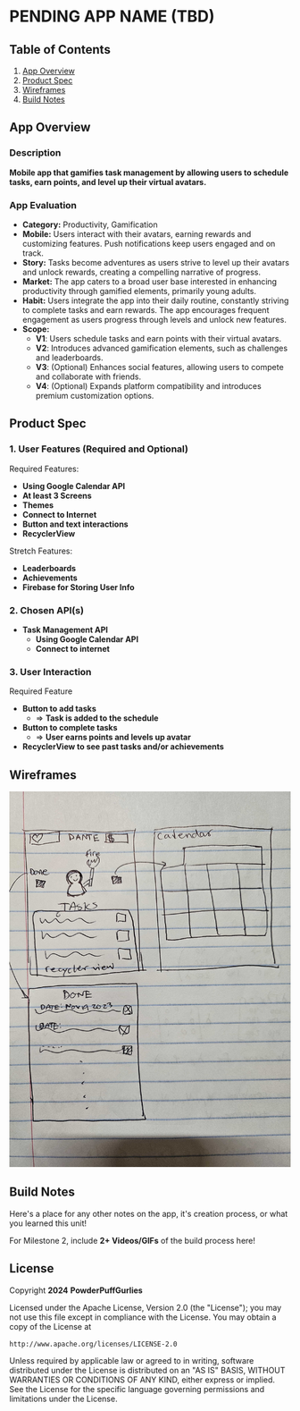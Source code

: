 # **PENDING APP NAME (TBD)**

## Table of Contents

1. [App Overview](#App-Overview)
1. [Product Spec](#Product-Spec)
1. [Wireframes](#Wireframes)
1. [Build Notes](#Build-Notes)

## App Overview

### Description 

**Mobile app that gamifies task management by allowing users to schedule tasks, earn points, and level up their virtual avatars.**

### App Evaluation

<!-- Evaluation of your app across the following attributes -->

- **Category:** Productivity, Gamification
- **Mobile:** Users interact with their avatars, earning rewards and customizing features. Push notifications keep users engaged and on track.
- **Story:** Tasks become adventures as users strive to level up their avatars and unlock rewards, creating a compelling narrative of progress.
- **Market:** The app caters to a broad user base interested in enhancing productivity through gamified elements, primarily young adults. 
- **Habit:** Users integrate the app into their daily routine, constantly striving to complete tasks and earn rewards. The app encourages frequent engagement as users progress through levels and unlock new features.
- **Scope:** 
    - **V1**: Users schedule tasks and earn points with their virtual avatars. 
    - **V2**: Introduces advanced gamification elements, such as challenges and leaderboards. 
    - **V3**: (Optional) Enhances social features, allowing users to compete and collaborate with friends.
    - **V4**: (Optional) Expands platform compatibility and introduces premium customization options.

## Product Spec

### 1. User Features (Required and Optional)

Required Features:

- **Using Google Calendar API**
- **At least 3 Screens**
- **Themes**
- **Connect to Internet**
- **Button and text interactions**
- **RecyclerView**

Stretch Features:

- **Leaderboards**
- **Achievements**
- **Firebase for Storing User Info**

### 2. Chosen API(s)

- **Task Management API**
  - **Using Google Calendar API**
  - **Connect to internet**

### 3. User Interaction

Required Feature

- **Button to add tasks**
  - => **Task is added to the schedule**
- **Button to complete tasks**
  - => **User earns points and levels up avatar**
- **RecyclerView to see past tasks and/or achievements**

## Wireframes

<!-- Add picture of your hand sketched wireframes in this section -->
<img src="wireframe.jpg" width=600>

## Build Notes

Here's a place for any other notes on the app, it's creation 
process, or what you learned this unit!  

For Milestone 2, include **2+ Videos/GIFs** of the build process here!

## License

Copyright **2024** **PowderPuffGurlies**

Licensed under the Apache License, Version 2.0 (the "License");
you may not use this file except in compliance with the License.
You may obtain a copy of the License at

    http://www.apache.org/licenses/LICENSE-2.0

Unless required by applicable law or agreed to in writing, software
distributed under the License is distributed on an "AS IS" BASIS,
WITHOUT WARRANTIES OR CONDITIONS OF ANY KIND, either express or implied.
See the License for the specific language governing permissions and
limitations under the License.